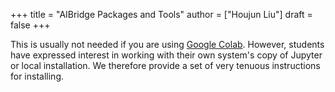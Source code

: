 +++
title = "AIBridge Packages and Tools"
author = ["Houjun Liu"]
draft = false
+++

This is usually not needed if you are using [Google Colab](https://colab.research.google.com/). However, students have expressed interest in working with their own system's copy of Jupyter or local installation. We therefore provide a set of very tenuous instructions for installing.